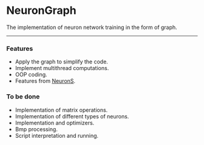 # NeuronGraph #
The implementation of neuron network training in the form of graph.
***
### Features
* Apply the graph to simplify the code.
* Implement multithread computations.
* OOP coding.
* Features from [NeuronS](https://github.com/AdamQinwt/NeuronS).
### To be done
* Implementation of matrix operations.
* Implementation of different types of neurons.
* Implementation and optimizers.
* Bmp processing.
* Script interpretation and running.
